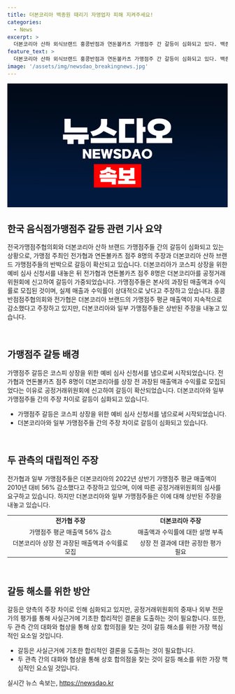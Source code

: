 ```yaml
---
title: 더본코리아 백종원 때리기 자영업자 피해 지켜주세요!
categories:
  - News
excerpt: >
  더본코리아 산하 외식브랜드 홍콩반점과 연돈볼카츠 가맹점주 간 갈등이 심화되고 있다. 백종원 대표의 더본코리아가 운영하는 홍콩반점 가맹점주들은 전가협의 거짓 보도를 규탄하며 갈등을 야기하고 있다. 전가협은 더본코리아의 가맹점 정보를 공개하면서 실질 매출액이 56% 감소했다고 주장하고 있지만, 홍콩반점점주협의회는 이를 부인하며 갈등을 노출시키고 있다. 또한, 가맹점주들은 새로운 브랜드와 양수, 양도 사례로 인해 영업 기간이 줄어든 것이라고 주장하고 있다. 이에 따라 더본코리아 산하 브랜드 간의 갈등이 번지고 있으며, 양측의 입장이 상반된 것으로 나타나고 있다.
feature_text: >
  더본코리아 산하 외식브랜드 홍콩반점과 연돈볼카츠 가맹점주 간 갈등이 심화되고 있다. 백종원 대표의 더본코리아가 운영하는 홍콩반점 가맹점주들은 전가협의 거짓 보도를 규탄하며 갈등을 야기하고 있다. 전가협은 더본코리아의 가맹점 정보를 공개하면서 실질 매출액이 56% 감소했다고 주장하고 있지만, 홍콩반점점주협의회는 이를 부인하며 갈등을 노출시키고 있다. 또한, 가맹점주들은 새로운 브랜드와 양수, 양도 사례로 인해 영업 기간이 줄어든 것이라고 주장하고 있다. 이에 따라 더본코리아 산하 브랜드 간의 갈등이 번지고 있으며, 양측의 입장이 상반된 것으로 나타나고 있다.
image: '/assets/img/newsdao_breakingnews.jpg'
---
```


<p><img src="/assets/img/newsdao_breakingnews.jpg" alt="flaretime 속보" /></p>

<h2 data-ke-size="size26">한국 음식점가맹점주 갈등 관련 기사 요약</h2>

<p>전국가맹점주협의회와 더본코리아 산하 브랜드 가맹점주들 간의 갈등이 심화되고 있는 상황으로, 가맹점 주최인 전가협과 연돈볼카츠 점주 8명의 주장과 더본코리아 산하 브랜드 가맹점주들의 반박으로 갈등이 확산되고 있습니다. 더본코리아가 코스피 상장을 위한 예비 심사 신청서를 내놓은 뒤 전가협과 연돈볼카츠 점주 8명은 더본코리아를 공정거래위원회에 신고하여 갈등이 가중되었습니다. 가맹점주들은 본사의 과장된 매출액과 수익률로 모집된 것이며, 실제 매출과 수익률이 상대적으로 낮다고 주장하고 있습니다. 홍콩반점점주협의회와 전가협은 더본코리아 브랜드의 가맹점주 평균 매출액이 지속적으로 감소했다고 주장하고 있지만, 더본코리아와 일부 가맹점주들은 상반된 주장을 내놓고 있습니다.</p>

<p data-ke-size="size16">&nbsp;</p>

<h2 data-ke-size="size24">가맹점주 갈등 배경</h2>

<p>가맹점주 갈등은 코스피 상장을 위한 예비 심사 신청서를 냄으로써 시작되었습니다. 전가협과 연돈볼카츠 점주 8명이 더본코리아를 상장 전 과장된 매출액과 수익률로 모집되었다는 이유로 공정거래위원회에 신고하여 갈등이 확산되었습니다. 더본코리아와 일부 가맹점주들 간의 주장 차이로 갈등이 심화되고 있습니다.</p>

<ul>
  <li>가맹점주 갈등은 코스피 상장을 위한 예비 심사 신청서를 냄으로써 시작되었습니다.</li>
  <li>더본코리아와 일부 가맹점주들 간의 주장 차이로 갈등이 심화되고 있습니다.</li>
</ul>

<p data-ke-size="size16">&nbsp;</p>

<h2 data-ke-size="size24">두 관측의 대립적인 주장</h2>

<p>전가협과 일부 가맹점주들은 더본코리아의 2022년 상반기 가맹점주 평균 매출액이 2010년 대비 56% 감소했다고 주장하고 있으며, 이에 따른 공정거래위원회의 심사를 요구하고 있습니다. 하지만 더본코리아와 일부 가맹점주들은 이에 대해 상반된 주장을 내놓고 있습니다.</p>

<table>
    <tr>
        <td style="text-align: center; height: 17px;"><b>전가협 주장</b></td>
        <td style="text-align: center; height: 17px;"><b>더본코리아 주장</b></td>
    </tr>
    <tr>
        <td style="text-align: center; height: 17px;">가맹점주 평균 매출액 56% 감소</td>
        <td style="text-align: center; height: 17px;">매출액과 수익률에 대한 설명 부족</td>
    </tr>
    <tr>
        <td style="text-align: center; height: 17px;">더본코리아 상장 전 과장된 매출액과 수익률로 모집</td>
        <td style="text-align: center; height: 17px;">상장 전 결과에 대한 공정한 평가 필요</td>
    </tr>
</table>

<p data-ke-size="size16">&nbsp;</p>

<h2 data-ke-size="size24">갈등 해소를 위한 방안</h2>

<p>갈등은 양측의 주장 차이로 인해 심화되고 있지만, 공정거래위원회의 중재나 외부 전문가의 평가를 통해 사실근거에 기초한 합리적인 결론을 도출하는 것이 필요합니다. 또한, 두 관측 간의 대화와 협상을 통해 상호 합의점을 찾는 것이 갈등 해소를 위한 가장 핵심적인 요소일 것입니다.</p>

<ul>
  <li>갈등은 사실근거에 기초한 합리적인 결론을 도출하는 것이 필요합니다.</li>
  <li>두 관측 간의 대화와 협상을 통해 상호 합의점을 찾는 것이 갈등 해소를 위한 가장 핵심적인 요소일 것입니다.</li>
</ul>
실시간 뉴스 속보는, <a href="https://newsdao.kr" rel="dofollow">https://newsdao.kr</a>



